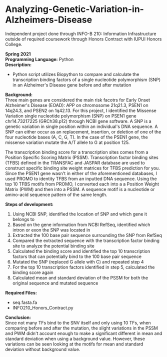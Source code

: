 # Analyzing-Genetic-Variation-in-Alzheimers-Disease
Independent project done through INFO-B 210: Information Infrastructure outside of required coursework through Honors Contract with IUPUI Honors College.

**Spring 2021** <br/>
**Programming Language:** Python <br/>
**Description:**
- Python script utilizes Biopython to compare and calculate the transcription binding factors of a single nucleotide polymorphism (SNP) in an Alzheimer's Disease gene before and after mutation

**Background:** <br/>
Three main genes are considered the main risk facotrs for Early Onset Alzheimer's Disease (EOAD): APP on chromosome 21q21.3, PSEN1 on 14q24.3, and PSEN2 on 1q42.13. For this project, I identified the Missense Variation single nucleotide polymorphism (SNP) on PSEN1 gene chr14.73217225 (GRCh38.p12) through NCBI gene software. A SNP is a genetic variation in single position within an individual's DNA sequence. A SNP can either occur as an replacement, insertion, or deletion of one of the four nucleotide bases (A, C, G, T). In the case of the PSEN1 gene, the missense variation mutate the A/T allele to G at position 125. 

The transcription binding score for a transcription sites comes from a Position Specific Scoring Matrix (PSSM). Transcription factor binding sites (TFBS) defined in the TRANSFAC and JASPAR database are used to construct specific binding site weight matrices for TFBS prediction for you. Since the PSEN1 gene wasn't in either of the aforementioned databases, I used PROMO to identity TFBS from an inputted DNA sequence. Using the top 10 TFBS motifs from PROMO, I converted each into a a Position Weight Matrix (PWM) and then into a PSSM. A sequence motif is a nucleotide or amino-acid sequence pattern of the same length. 

**Steps of development:** 
1. Using NCBI SNP, identified the location of SNP and which gene it belongs to
2. Based on the gene information from NCBI RefSeq, identified which intron or exon the SNP was located in 
3. Extracted the 100 base pair sequence surrounding the SNP from RefSeq
4. Compared the extracted sequence with the transcription factor binding site to analyze the potential binding site
5. Calculated the binding score and identified the top 10 transcription factors that can potentially bind to the 100 base pair sequence 
6. Mutated the SNP (replaced G allele with C) and repeated step 4
7. For the top 10 transcription factors identified in step 5, calculated the binding score again 
8. Calculated mean and standard deviation of the PSSM for both the original sequence and mutated sequence

**Required Files:**
- seq.fasta.fa 
- INFO210_Honors_Contract.py

**Conclusion:**<br/>
Since not many TFs bind to the SNV itself and only using 10 TFs, when comparing before and after the mutation, the slight variations in the PSSM and PWM didn't account enough to make a significant different in mean and standard deviation when using a background value. However, these variations can be seen looking at the motifs for mean and standard deviation without background value.
